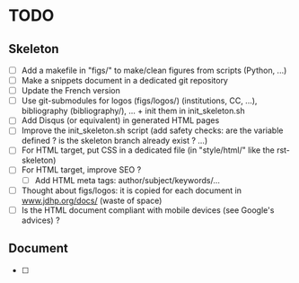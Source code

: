 # TODO

## Skeleton

- [ ] Add a makefile in "figs/" to make/clean figures from scripts (Python,
      ...)
- [ ] Make a snippets document in a dedicated git repository
- [ ] Update the French version
- [ ] Use git-submodules for logos (figs/logos/) (institutions, CC, ...),
      bibliography (bibliography/), ... + init them in init_skeleton.sh
- [ ] Add Disqus (or equivalent) in generated HTML pages
- [ ] Improve the init_skeleton.sh script (add safety checks: are the variable
      defined ? is the skeleton branch already exist ? ...)
- [ ] For HTML target, put CSS in a dedicated file (in "style/html/" like the
      rst-skeleton)
- [ ] For HTML target, improve SEO ?
    - [ ] Add HTML meta tags: author/subject/keywords/...
- [ ] Thought about figs/logos: it is copied for each document in
      www.jdhp.org/docs/ (waste of space)
- [ ] Is the HTML document compliant with mobile devices (see Google's
      advices) ?

## Document

- [ ] 
